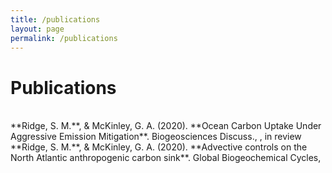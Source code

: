 ```yaml
---
title: /publications
layout: page
permalink: /publications
---
```


# Publications
<br />
**Ridge, S. M.**, & McKinley, G. A. (2020). **Ocean Carbon Uptake Under Aggressive Emission Mitigation**. Biogeosciences Discuss., <https://doi.org/10.5194/bg-2020-254>, in review
<br />
**Ridge, S. M.**, & McKinley, G. A. (2020). **Advective controls on the North Atlantic anthropogenic carbon sink**. Global Biogeochemical Cycles,<https://doi.org/10.1029/2019GB006457>
